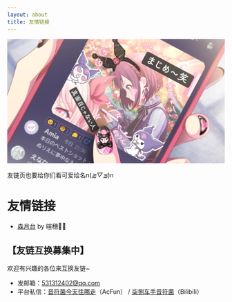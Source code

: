 ```yaml
---
layout: about
title: 友情链接
---
```


![这是图片](/assets/images/ena02.png "Tomorrow Program")

友链页也要给你们看可爱绘名n(*≧▽≦*)n

# 友情链接



* [森月台](moriform.com) by 暄穗🌳🚉



## 【友链互换募集中】

欢迎有兴趣的各位来互换友链~

* 发邮箱：531312402@qq.com 
* 平台私信：[音符菌今天往哪走](https://www.acfun.cn/u/30346233)（AcFun） / [柒捌车手音符菌](https://space.bilibili.com/16228948)（Bilibili）
